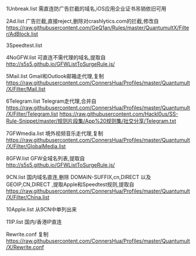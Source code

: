 1Unbreak.list 
需直连防广告拦截的域名,iOS应用企业证书吊销依旧可用

2Ad.list 
广告拦截,直接reject,删除对crashlytics.com的拦截,修改自 
https://raw.githubusercontent.com/GeQ1an/Rules/master/QuantumultX/Filter/AdBlock.list

3Speedtest.list

4NoGFW.list 
可直连不需代理的域名,提取自 
http://s5s5.github.io/GFWListToSurgeRule.js/

5Mail.list 
Gmail和Outlook邮箱走代理,复制 
https://raw.githubusercontent.com/ConnersHua/Profiles/master/Quantumult/X/Filter/Mail.list

6Telegram.list 
Telegram走代理,合并自
https://raw.githubusercontent.com/ConnersHua/Profiles/master/Quantumult/X/Filter/Telegram.list
https://raw.githubusercontent.com/Hackl0us/SS-Rule-Snippet/master/规则片段集/App%20规则集/社交分享/Telegram.txt

7GFWmedia.list 
境外视频音乐走代理,复制 
https://raw.githubusercontent.com/ConnersHua/Profiles/master/Quantumult/X/Filter/GlobalMedia.list

8GFW.list 
GFW全域名列表,提取自 
http://s5s5.github.io/GFWListToSurgeRule.js/

9CN.list 
国内域名直连,删除 DOMAIN-SUFFIX,cn,DIRECT 以及 GEOIP,CN,DIRECT ,提取Apple和Speedtest规则,提取自 
https://raw.githubusercontent.com/ConnersHua/Profiles/master/Quantumult/X/Filter/China.list

10Apple.list
从9CN中单列出来

11IP.list 国内/香港IP直连

Rewrite.conf
复制
https://raw.githubusercontent.com/ConnersHua/Profiles/master/Quantumult/X/Rewrite.conf
